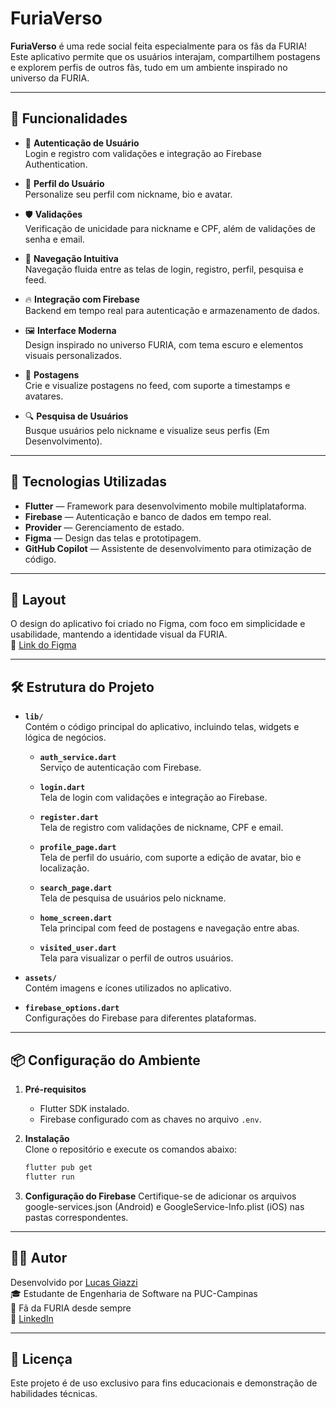 # FuriaVerso

**FuriaVerso** é uma rede social feita especialmente para os fãs da FURIA! Este aplicativo permite que os usuários interajam, compartilhem postagens e explorem perfis de outros fãs, tudo em um ambiente inspirado no universo da FURIA.

---

## 📲 Funcionalidades

- 🔐 **Autenticação de Usuário**  
  Login e registro com validações e integração ao Firebase Authentication.

- 👤 **Perfil do Usuário**  
  Personalize seu perfil com nickname, bio e avatar.

- 🛡️ **Validações**  
  Verificação de unicidade para nickname e CPF, além de validações de senha e email.

- 🧭 **Navegação Intuitiva**  
  Navegação fluida entre as telas de login, registro, perfil, pesquisa e feed.

- 🔥 **Integração com Firebase**  
  Backend em tempo real para autenticação e armazenamento de dados.

- 🖼️ **Interface Moderna**  
  Design inspirado no universo FURIA, com tema escuro e elementos visuais personalizados.

- 📝 **Postagens**  
  Crie e visualize postagens no feed, com suporte a timestamps e avatares.

- 🔍 **Pesquisa de Usuários**  
  Busque usuários pelo nickname e visualize seus perfis (Em Desenvolvimento).

---

## 🚀 Tecnologias Utilizadas

- **Flutter** — Framework para desenvolvimento mobile multiplataforma.  
- **Firebase** — Autenticação e banco de dados em tempo real.  
- **Provider** — Gerenciamento de estado.  
- **Figma** — Design das telas e prototipagem.  
- **GitHub Copilot** — Assistente de desenvolvimento para otimização de código.

---

## 🎨 Layout

O design do aplicativo foi criado no Figma, com foco em simplicidade e usabilidade, mantendo a identidade visual da FURIA.  
🔗 [Link do Figma](https://www.figma.com/design/NXyfllxwmy4NVUVpM5qyTq/Telas---FuriaVerso?node-id=0-1&t=kS4lQ0CyrDWCGTzo-1)

---

## 🛠️ Estrutura do Projeto

- **`lib/`**  
  Contém o código principal do aplicativo, incluindo telas, widgets e lógica de negócios.

  - **`auth_service.dart`**  
    Serviço de autenticação com Firebase.

  - **`login.dart`**  
    Tela de login com validações e integração ao Firebase.

  - **`register.dart`**  
    Tela de registro com validações de nickname, CPF e email.

  - **`profile_page.dart`**  
    Tela de perfil do usuário, com suporte a edição de avatar, bio e localização.

  - **`search_page.dart`**  
    Tela de pesquisa de usuários pelo nickname.

  - **`home_screen.dart`**  
    Tela principal com feed de postagens e navegação entre abas.

  - **`visited_user.dart`**  
    Tela para visualizar o perfil de outros usuários.

- **`assets/`**  
  Contém imagens e ícones utilizados no aplicativo.

- **`firebase_options.dart`**  
  Configurações do Firebase para diferentes plataformas.

---

## 📦 Configuração do Ambiente

1. **Pré-requisitos**  
   - Flutter SDK instalado.  
   - Firebase configurado com as chaves no arquivo `.env`.

2. **Instalação**  
   Clone o repositório e execute os comandos abaixo:  
   ```bash
   flutter pub get
   flutter run
3. **Configuração do Firebase** 
    Certifique-se de adicionar os arquivos google-services.json (Android) e GoogleService-Info.plist (iOS) nas pastas correspondentes.

---

## 👨‍💻 Autor

Desenvolvido por [Lucas Giazzi](https://github.com/LucasGiazzi)  
🎓 Estudante de Engenharia de Software na PUC-Campinas  
💙 Fã da FURIA desde sempre  
🔗 [LinkedIn](https://www.linkedin.com/in/lucasgiazzi/)

---

## 📄 Licença

Este projeto é de uso exclusivo para fins educacionais e demonstração de habilidades técnicas.